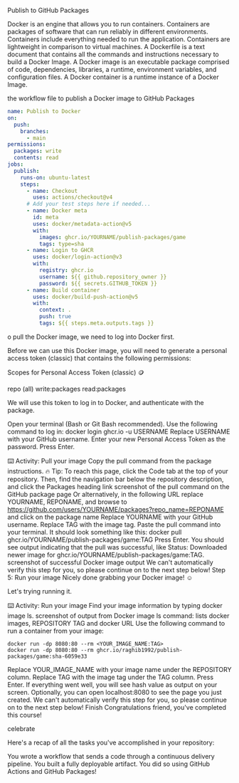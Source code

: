 Publish to GitHub Packages

Docker is an engine that allows you to run containers. Containers are packages of software that can run reliably in different environments. Containers include everything needed to run the application. Containers are lightweight in comparison to virtual machines. A Dockerfile is a text document that contains all the commands and instructions necessary to build a Docker Image. A Docker image is an executable package comprised of code, dependencies, libraries, a runtime, environment variables, and configuration files. A Docker container is a runtime instance of a Docker Image.

the workflow file to publish a Docker image to GitHub Packages
```yml
name: Publish to Docker
on:
  push:
    branches:
      - main
permissions:
  packages: write
  contents: read
jobs:
  publish:
    runs-on: ubuntu-latest
    steps:
      - name: Checkout
        uses: actions/checkout@v4
      # Add your test steps here if needed...
      - name: Docker meta
        id: meta
        uses: docker/metadata-action@v5
        with:
          images: ghcr.io/YOURNAME/publish-packages/game
          tags: type=sha
      - name: Login to GHCR
        uses: docker/login-action@v3
        with:
          registry: ghcr.io
          username: ${{ github.repository_owner }}
          password: ${{ secrets.GITHUB_TOKEN }}
      - name: Build container
        uses: docker/build-push-action@v5
        with:
          context: .
          push: true
          tags: ${{ steps.meta.outputs.tags }}
```


o pull the Docker image, we need to log into Docker first.

Before we can use this Docker image, you will need to generate a personal access token (classic) that contains the following permissions:

Scopes for Personal Access Token (classic) 🪙

repo (all)
write:packages
read:packages


We will use this token to log in to Docker, and authenticate with the package.

Open your terminal (Bash or Git Bash recommended).
Use the following command to log in:
docker login ghcr.io -u USERNAME
Replace USERNAME with your GitHub username.
Enter your new Personal Access Token as the password.
Press Enter.


⌨️ Activity: Pull your image
Copy the pull command from the package instructions.
🔥 Tip: To reach this page, click the Code tab at the top of your repository. Then, find the navigation bar below the repository description, and click the Packages heading link screenshot of the pull command on the GitHub package page
Or alternatively, in the following URL replace YOURNAME, REPONAME, and browse to https://github.com/users/YOURNAME/packages?repo_name=REPONAME and click on the package name
Replace YOURNAME with your GitHub username.
Replace TAG with the image tag.
Paste the pull command into your terminal. It should look something like this:
docker pull ghcr.io/YOURNAME/publish-packages/game:TAG
Press Enter.
You should see output indicating that the pull was successful, like Status: Downloaded newer image for ghcr.io/YOURNAME/publish-packages/game:TAG. screenshot of successful Docker image output
We can't automatically verify this step for you, so please continue on to the next step below!
Step 5: Run your image
Nicely done grabbing your Docker image! ☺️

Let's trying running it.

⌨️ Activity: Run your image
Find your image information by typing docker image ls. screenshot of output from Docker image ls command: lists docker images, REPOSITORY TAG and docker URL
Use the following command to run a container from your image:
```
docker run -dp 8080:80 --rm <YOUR_IMAGE_NAME:TAG>
docker run -dp 8080:80 --rm ghcr.io/raghib1992/publish-packages/game:sha-6059e33
```
Replace YOUR_IMAGE_NAME with your image name under the REPOSITORY column.
Replace TAG with the image tag under the TAG column.
Press Enter.
If everything went well, you will see hash value as output on your screen.
Optionally, you can open localhost:8080 to see the page you just created.
We can't automatically verify this step for you, so please continue on to the next step below!
Finish
Congratulations friend, you've completed this course!

celebrate

Here's a recap of all the tasks you've accomplished in your repository:

You wrote a workflow that sends a code through a continuous delivery pipeline.
You built a fully deployable artifact.
You did so using GitHub Actions and GitHub Packages!
